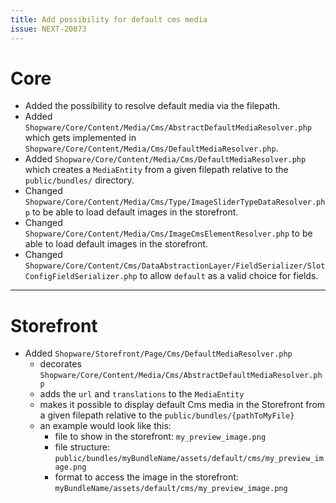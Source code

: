 ```yaml
---
title: Add possibility for default cms media
issue: NEXT-20073
---
```

# Core
* Added the possibility to resolve default media via the filepath.
* Added `Shopware/Core/Content/Media/Cms/AbstractDefaultMediaResolver.php` which gets implemented in `Shopware/Core/Content/Media/Cms/DefaultMediaResolver.php`.
* Added `Shopware/Core/Content/Media/Cms/DefaultMediaResolver.php` which creates a `MediaEntity` from a given filepath relative to the `public/bundles/` directory.
* Changed `Shopware/Core/Content/Media/Cms/Type/ImageSliderTypeDataResolver.php` to be able to load default images in the storefront.
* Changed `Shopware/Core/Content/Media/Cms/ImageCmsElementResolver.php` to be able to load default images in the storefront.
* Changed `Shopware/Core/Content/Cms/DataAbstractionLayer/FieldSerializer/SlotConfigFieldSerializer.php` to allow `default` as a valid choice for fields.
___
# Storefront
* Added `Shopware/Storefront/Page/Cms/DefaultMediaResolver.php`
  * decorates `Shopware/Core/Content/Media/Cms/AbstractDefaultMediaResolver.php`
  * adds the `url` and `translations` to the `MediaEntity`
  * makes it possible to display default Cms media in the Storefront from a given filepath relative to the `public/bundles/{pathToMyFile}`
  * an example would look like this: 
    * file to show in the storefront: `my_preview_image.png`
    * file structure: `public/bundles/myBundleName/assets/default/cms/my_preview_image.png`
    * format to access the image in the storefront: `myBundleName/assets/default/cms/my_preview_image.png`
